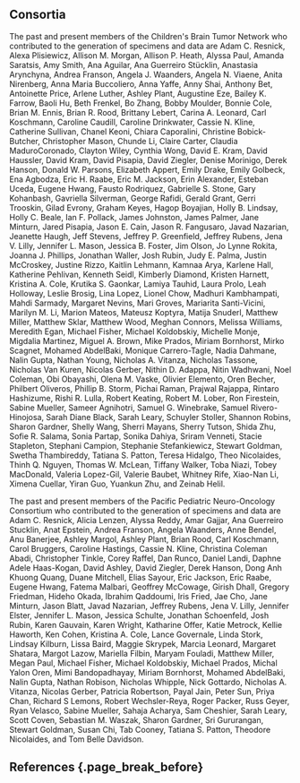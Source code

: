 ## Consortia

The past and present members of the Children's Brain Tumor Network who contributed to the generation of specimens and data are Adam C. Resnick, Alexa Plisiewicz, Allison M. Morgan, Allison P. Heath, Alyssa Paul, Amanda Saratsis, Amy Smith, Ana Aguilar, Ana Guerreiro Stücklin, Anastasia Arynchyna, Andrea Franson, Angela J. Waanders, Angela N. Viaene, Anita Nirenberg, Anna Maria Buccoliero, Anna Yaffe, Anny Shai, Anthony Bet, Antoinette Price, Arlene Luther, Ashley Plant, Augustine Eze, Bailey K. Farrow, Baoli Hu, Beth Frenkel, Bo Zhang, Bobby Moulder, Bonnie Cole, Brian M. Ennis, Brian R. Rood, Brittany Lebert, Carina A. Leonard, Carl Koschmann, Caroline Caudill, Caroline Drinkwater, Cassie N. Kline, Catherine Sullivan, Chanel Keoni, Chiara Caporalini, Christine Bobick-Butcher, Christopher Mason, Chunde Li, Claire Carter, Claudia MaduroCoronado, Clayton Wiley, Cynthia Wong, David E. Kram, David Haussler, David Kram, David Pisapia, David Ziegler, Denise Morinigo, Derek Hanson, Donald W. Parsons, Elizabeth Appert, Emily Drake, Emily Golbeck, Ena Agbodza, Eric H. Raabe, Eric M. Jackson, Erin Alexander, Esteban Uceda, Eugene Hwang, Fausto Rodriquez, Gabrielle S. Stone, Gary Kohanbash, Gavriella Silverman, George Rafidi, Gerald Grant, Gerri Trooskin, Gilad Evrony, Graham Keyes, Hagop Boyajian, Holly B. Lindsay, Holly C. Beale, Ian F. Pollack, James Johnston, James Palmer, Jane Minturn, Jared Pisapia, Jason E. Cain, Jason R. Fangusaro, Javad Nazarian, Jeanette Haugh, Jeff Stevens, Jeffrey P. Greenfield, Jeffrey Rubens, Jena V. Lilly, Jennifer L. Mason, Jessica B. Foster, Jim Olson, Jo Lynne Rokita, Joanna J. Phillips, Jonathan Waller, Josh Rubin, Judy E. Palma, Justin McCroskey, Justine Rizzo, Kaitlin Lehmann, Kamnaa Arya, Karlene Hall, Katherine Pehlivan, Kenneth Seidl, Kimberly Diamond, Kristen Harnett, Kristina A. Cole, Krutika S. Gaonkar, Lamiya Tauhid, Laura Prolo, Leah Holloway, Leslie Brosig, Lina Lopez, Lionel Chow, Madhuri Kambhampati, Mahdi Sarmady, Margaret Nevins, Mari Groves, Mariarita Santi-Vicini, Marilyn M. Li, Marion Mateos, Mateusz Koptyra, Matija Snuderl, Matthew Miller, Matthew Sklar, Matthew Wood, Meghan Connors, Melissa Williams, Meredith Egan, Michael Fisher, Michael Koldobskiy, Michelle Monje, Migdalia Martinez, Miguel A. Brown, Mike Prados, Miriam Bornhorst, Mirko Scagnet, Mohamed AbdelBaki, Monique Carrero-Tagle, Nadia Dahmane, Nalin Gupta, Nathan Young, Nicholas A. Vitanza, Nicholas Tassone, Nicholas Van Kuren, Nicolas Gerber, Nithin D. Adappa, Nitin Wadhwani, Noel Coleman, Obi Obayashi, Olena M. Vaske, Olivier Elemento, Oren Becher, Philbert Oliveros, Phillip B. Storm, Pichai Raman, Prajwal Rajappa, Rintaro Hashizume, Rishi R. Lulla, Robert Keating, Robert M. Lober, Ron Firestein, Sabine Mueller, Sameer Agnihotri, Samuel G. Winebrake, Samuel Rivero-Hinojosa, Sarah Diane Black, Sarah Leary, Schuyler Stoller, Shannon Robins, Sharon Gardner, Shelly Wang, Sherri Mayans, Sherry Tutson, Shida Zhu, Sofie R. Salama, Sonia Partap, Sonika Dahiya, Sriram Venneti, Stacie Stapleton, Stephani Campion, Stephanie Stefankiewicz, Stewart Goldman, Swetha Thambireddy, Tatiana S. Patton, Teresa Hidalgo, Theo Nicolaides, Thinh Q. Nguyen, Thomas W. McLean, Tiffany Walker, Toba Niazi, Tobey MacDonald, Valeria Lopez-Gil, Valerie Baubet, Whitney Rife, Xiao-Nan Li, Ximena Cuellar, Yiran Guo, Yuankun Zhu, and Zeinab Helil.

The past and present members of the Pacific Pediatric Neuro-Oncology Consortium who contributed to the generation of specimens and data are Adam C. Resnick, Alicia Lenzen, Alyssa Reddy, Amar Gajjar, Ana Guerreiro Stucklin, Anat Epstein, Andrea Franson, Angela Waanders, Anne Bendel, Anu Banerjee, Ashley Margol, Ashley Plant, Brian Rood, Carl Koschmann, Carol Bruggers, Caroline Hastings, Cassie N. Kline, Christina Coleman Abadi, Christopher Tinkle, Corey Raffel, Dan Runco, Daniel Landi, Daphne Adele Haas-Kogan, David Ashley, David Ziegler, Derek Hanson, Dong Anh Khuong Quang, Duane Mitchell, Elias Sayour, Eric Jackson, Eric Raabe, Eugene Hwang, Fatema Malbari, Geoffrey McCowage, Girish Dhall, Gregory Friedman, Hideho Okada, Ibrahim Qaddoumi, Iris Fried, Jae Cho, Jane Minturn, Jason Blatt, Javad Nazarian, Jeffrey Rubens, Jena V. Lilly, Jennifer Elster, Jennifer L. Mason, Jessica Schulte, Jonathan Schoenfeld, Josh Rubin, Karen Gauvain, Karen Wright, Katharine Offer, Katie Metrock, Kellie Haworth, Ken Cohen, Kristina A. Cole, Lance Governale, Linda Stork, Lindsay Kilburn, Lissa Baird, Maggie Skrypek, Marcia Leonard, Margaret Shatara, Margot Lazow, Mariella Filbin, Maryam Fouladi, Matthew Miller, Megan Paul, Michael Fisher, Michael Koldobskiy, Michael Prados, Michal Yalon Oren, Mimi Bandopadhayay, Miriam Bornhorst, Mohamed AbdelBaki, Nalin Gupta, Nathan Robison, Nicholas Whipple, Nick Gottardo, Nicholas A. Vitanza, Nicolas Gerber, Patricia Robertson, Payal Jain, Peter Sun, Priya Chan, Richard S Lemons, Robert Wechsler-Reya, Roger Packer, Russ Geyer, Ryan Velasco, Sabine Mueller, Sahaja Acharya, Sam Cheshier, Sarah Leary, Scott Coven, Sebastian M. Waszak, Sharon Gardner, Sri Gururangan, Stewart Goldman, Susan Chi, Tab Cooney, Tatiana S. Patton, Theodore Nicolaides, and Tom Belle Davidson.

## References {.page_break_before}

<!-- Explicitly insert bibliography here -->
<div id="refs"></div>
